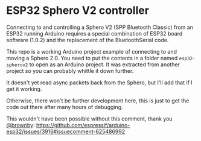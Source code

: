 # ESP32 Sphero V2 controller

Connecting to and controlling a Sphero V2 (SPP Bluetooth Classic) from an
ESP32 running Arduino requires a special combination of ESP32 board software
(1.0.2) and the replacement of the BluetoothSerial code.

This repo is a working Arduino project example of connecting to and moving a
Sphero 2.0. You need to put the contents in a folder named `esp32-spherov2`
to open as an Arduino project. It was extracted from another project so you
can probably whittle it down further.

It doesn't yet read async packets back from the Sphero, but I'll add that if
I get it working.

Otherwise, there won't be further development here, this is just to get the
code out there after many hours of debugging.

This wouldn't have been possible without this comment, thank you [@brownby](https://github.com/brownby):
https://github.com/espressif/arduino-esp32/issues/3916#issuecomment-625486992
